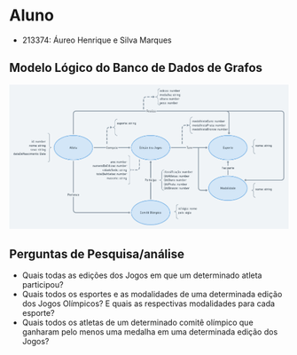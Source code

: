 # Aluno
* 213374: Áureo Henrique e Silva Marques

## Modelo Lógico do Banco de Dados de Grafos

![Grafo](images/grafo.png)

## Perguntas de Pesquisa/análise

* Quais todas as edições dos Jogos em que um determinado atleta participou?
* Quais todos os esportes e as modalidades de uma determinada edição dos Jogos Olímpicos? E quais as respectivas modalidades para cada esporte?
* Quais todos os atletas de um determinado comitê olímpico que ganharam pelo menos uma medalha em uma determinada edição dos Jogos?